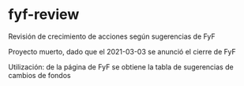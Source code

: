 # fyf-review
Revisión de crecimiento de acciones según sugerencias de FyF

Proyecto muerto, dado que el 2021-03-03 se anunció el cierre de FyF

Utilización: de la página de FyF se obtiene la tabla de sugerencias de cambios de fondos
